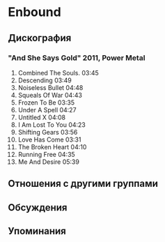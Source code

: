 # Enbound



## Дискография

### "And She Says Gold" 2011, Power Metal

1.	 Combined The Souls.	03:45
2.	 Descending	03:49	 
3.	 Noiseless Bullet	04:48	 
4.	 Squeals Of War	04:43	 
5.	 Frozen To Be	03:35	 
6.	 Under A Spell	04:27	 
7.	 Untitled X	04:08	 
8.	 I Am Lost To You	04:23	 
9.	 Shifting Gears	03:56	 
10.	 Love Has Come	03:31	 
11.	 The Broken Heart	04:10	 
12.	 Running Free	04:35	 
13.	 Me And Desire	05:39	


## Отношения с другими группами


## Обсуждения


## Упоминания

